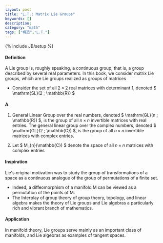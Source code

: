 ```yaml
---
layout: post
title: "L.T.: Matrix Lie Groups"
keywords: []
description: 
category: "math"
tags: ["構造","L.T."]
---
```

{% include JB/setup %}


#### Definition
A Lie group is, roughly speaking, a continuous group, that is, a group described
by several real parameters. In this book, we consider matrix Lie groups, which
are Lie groups realized as groups of matrices
- Consider the set of all $2 \times 2$ real matrices with determinant 1, denoted
$ \mathrm{SL}(2 ; \mathbb{R}) $

#### A
1. General Linear Group over the real numbers, denoted 
$ \mathrm{GL}(n ; \mathbb{R}) $, is the group of all $n \times n$ invertible
matrices with real entries. The general linear group over the complex numbers,
denoted 
$ \mathrm{GL}(2 ; \mathbb{C}) $, is the group of all $n \times n$ invertible
matrices with complex entries.

2. Let $ M_{n}(\mathbb{C}) $ denote the space of all $n \times n$ matrices with
   complex entries




#### Inspiration
Lie's original motivation was to study the group of transformations of a space
as a continuous analogue of the group of permutations of a finite set.
- Indeed, a diffeomorphism of a manifold M can be viewed as a permutation of the
  points of M.
- The Interplay of group theory of group theory, topology, and linear algebra
  makes the theory of Lie groups and Lie algebras a particularly rich and
  vibrant branch of mathematics.


#### Application
In manifold theory, Lie groups serve mainly as an important class of manifolds,
and Lie algebras as examples of tangent spaces.
